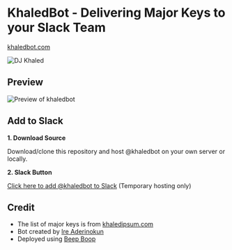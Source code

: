 # KhaledBot - Delivering Major Keys to your Slack Team

[khaledbot.com](http://khaledbot.com)

![DJ Khaled](http://khaledbot.com/img/khaled.jpg)


## Preview

![Preview of khaledbot](http://khaledbot.com/img/khaledbotdemo.gif)


## Add to Slack

**1. Download Source**

Download/clone this repository and host @khaledbot on your own server or locally.


**2. Slack Button**

[Click here to add @khaledbot to Slack](https://beepboophq.com/bots/8a54caf3d109400fa8581744e7d96e9d) (Temporary hosting only)


## Credit

- The list of major keys is from [khaledipsum.com](http://khaledipsum.com)
- Bot created by [Ire Aderinokun](http://twitter.com/ireaderinokun)
- Deployed using [Beep Boop](https://beepboophq.com/)
